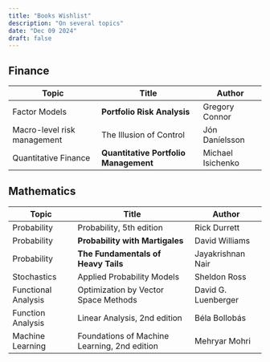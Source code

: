 ```yaml
---
title: "Books Wishlist"
description: "On several topics"
date: "Dec 09 2024"
draft: false
---
```


## Finance

| Topic | Title | Author |
| ----- | ----- | ------ |
| Factor Models | **Portfolio Risk Analysis** | Gregory Connor |
| Macro-level risk management | The Illusion of Control | Jón Daníelsson | 
| Quantitative Finance | **Quantitative Portfolio Management** | Michael Isichenko |

## Mathematics

| Topic | Title | Author |
| ----- | ----- | ------ |
| Probability | Probability, 5th edition | Rick Durrett |
| Probability | **Probability with Martigales** | David Williams |
| Probability | **The Fundamentals of Heavy Tails** | Jayakrishnan Nair |
| Stochastics | Applied Probability Models | Sheldon Ross |
| Functional Analysis | Optimization by Vector Space Methods | David G. Luenberger |
|Function Analysis | Linear Analysis, 2nd edition | Béla Bollobás |
| Machine Learning | Foundations of Machine Learning, 2nd edition | Mehryar Mohri |
